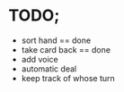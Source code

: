 # TODO;

* sort hand == done
* take card back == done
* add voice
* automatic deal
* keep track of whose turn
